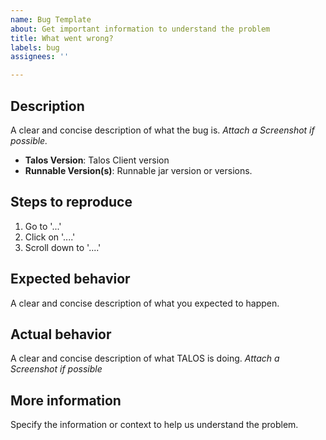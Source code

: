 ```yaml
---
name: Bug Template
about: Get important information to understand the problem
title: What went wrong?
labels: bug
assignees: ''

---
```


## Description
A clear and concise description of what the bug is.
_Attach a Screenshot if possible._

- **Talos Version**: Talos Client version
- **Runnable Version(s)**: Runnable jar version or versions. 

## Steps to reproduce
1. Go to '...'
2. Click on '....'
3. Scroll down to '....'

## Expected behavior
A clear and concise description of what you expected to happen.

## Actual behavior
A clear and concise description of what TALOS is doing. 
_Attach a Screenshot if possible_

## More information
Specify the information or context to help us understand the problem.
